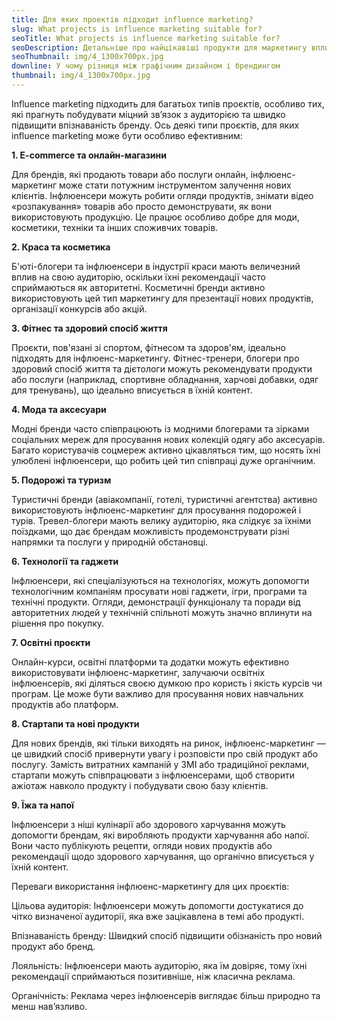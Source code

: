 ```yaml
---
title: Для яких проектів підходит influence marketing?
slug: What projects is influence marketing suitable for?
seoTitle: What projects is influence marketing suitable for?
seoDescription: Детальніше про найцікавіші продукти для маркетингу впливу.
seoThumbnail: img/4_1300x700px.jpg
downline: У чому різниця між графічним дизайном і брендингом
thumbnail: img/4_1300x700px.jpg
---
```

Influence marketing підходить для багатьох типів проєктів, особливо тих, які прагнуть побудувати міцний зв’язок з аудиторією та швидко підвищити впізнаваність бренду. Ось деякі типи проєктів, для яких influence marketing може бути особливо ефективним:



**1. E-commerce та онлайн-магазини**

Для брендів, які продають товари або послуги онлайн, інфлюенс-маркетинг може стати потужним інструментом залучення нових клієнтів. Інфлюенсери можуть робити огляди продуктів, знімати відео «розпакування» товарів або просто демонструвати, як вони використовують продукцію. Це працює особливо добре для моди, косметики, техніки та інших споживчих товарів.



**2. Краса та косметика**

Б'юті-блогери та інфлюенсери в індустрії краси мають величезний вплив на свою аудиторію, оскільки їхні рекомендації часто сприймаються як авторитетні. Косметичні бренди активно використовують цей тип маркетингу для презентації нових продуктів, організації конкурсів або акцій.



**3. Фітнес та здоровий спосіб життя**

Проєкти, пов'язані зі спортом, фітнесом та здоров'ям, ідеально підходять для інфлюенс-маркетингу. Фітнес-тренери, блогери про здоровий спосіб життя та дієтологи можуть рекомендувати продукти або послуги (наприклад, спортивне обладнання, харчові добавки, одяг для тренувань), що ідеально вписується в їхній контент.



**4. Мода та аксесуари**

Модні бренди часто співпрацюють із модними блогерами та зірками соціальних мереж для просування нових колекцій одягу або аксесуарів. Багато користувачів соцмереж активно цікавляться тим, що носять їхні улюблені інфлюенсери, що робить цей тип співпраці дуже органічним.



**5. Подорожі та туризм**

Туристичні бренди (авіакомпанії, готелі, туристичні агентства) активно використовують інфлюенс-маркетинг для просування подорожей і турів. Тревел-блогери мають велику аудиторію, яка слідкує за їхніми поїздками, що дає брендам можливість продемонструвати різні напрямки та послуги у природній обстановці.



**6. Технології та гаджети**

Інфлюенсери, які спеціалізуються на технологіях, можуть допомогти технологічним компаніям просувати нові гаджети, ігри, програми та технічні продукти. Огляди, демонстрації функціоналу та поради від авторитетних людей у технічній спільноті можуть значно вплинути на рішення про покупку.



**7. Освітні проєкти**

Онлайн-курси, освітні платформи та додатки можуть ефективно використовувати інфлюенс-маркетинг, залучаючи освітніх інфлюенсерів, які діляться своєю думкою про користь і якість курсів чи програм. Це може бути важливо для просування нових навчальних продуктів або платформ.



**8. Стартапи та нові продукти**

Для нових брендів, які тільки виходять на ринок, інфлюенс-маркетинг — це швидкий спосіб привернути увагу і розповісти про свій продукт або послугу. Замість витратних кампаній у ЗМІ або традиційної реклами, стартапи можуть співпрацювати з інфлюенсерами, щоб створити ажіотаж навколо продукту і побудувати свою базу клієнтів.



**9. Їжа та напої**

Інфлюенсери з ніші кулінарії або здорового харчування можуть допомогти брендам, які виробляють продукти харчування або напої. Вони часто публікують рецепти, огляди нових продуктів або рекомендації щодо здорового харчування, що органічно вписується у їхній контент.



Переваги використання інфлюенс-маркетингу для цих проєктів:

Цільова аудиторія: Інфлюенсери можуть допомогти достукатися до чітко визначеної аудиторії, яка вже зацікавлена в темі або продукті.

Впізнаваність бренду: Швидкий спосіб підвищити обізнаність про новий продукт або бренд.

Лояльність: Інфлюенсери мають аудиторію, яка їм довіряє, тому їхні рекомендації сприймаються позитивніше, ніж класична реклама.

Органічність: Реклама через інфлюенсерів виглядає більш природно та менш нав’язливо.
